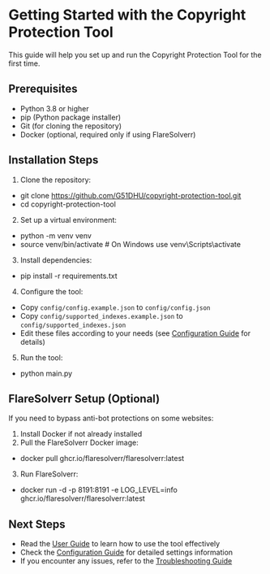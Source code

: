 # Getting Started with the Copyright Protection Tool

This guide will help you set up and run the Copyright Protection Tool for the first time.

## Prerequisites

- Python 3.8 or higher
- pip (Python package installer)
- Git (for cloning the repository)
- Docker (optional, required only if using FlareSolverr)

## Installation Steps

1. Clone the repository:
- git clone https://github.com/G51DHU/copyright-protection-tool.git
- cd copyright-protection-tool


2. Set up a virtual environment:
- python -m venv venv
- source venv/bin/activate  # On Windows use venv\Scripts\activate

3. Install dependencies:
- pip install -r requirements.txt

4. Configure the tool:
- Copy `config/config.example.json` to `config/config.json`
- Copy `config/supported_indexes.example.json` to `config/supported_indexes.json`
- Edit these files according to your needs (see [Configuration Guide](configuration.md) for details)

5. Run the tool:
- python main.py

## FlareSolverr Setup (Optional)

If you need to bypass anti-bot protections on some websites:

1. Install Docker if not already installed
2. Pull the FlareSolverr Docker image:

- docker pull ghcr.io/flaresolverr/flaresolverr:latest

3. Run FlareSolverr:
- docker run -d -p 8191:8191 -e LOG_LEVEL=info ghcr.io/flaresolverr/flaresolverr:latest

## Next Steps

- Read the [User Guide](user_guide.md) to learn how to use the tool effectively
- Check the [Configuration Guide](configuration.md) for detailed settings information
- If you encounter any issues, refer to the [Troubleshooting Guide](troubleshooting.md)

